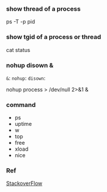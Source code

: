 
### show thread of a process
ps -T -p pid

### show tgid of a process or thread
cat status

### nohup disown &
`&`:
`nohup`:
`disown`:

nohup process > /dev/null 2>&1 &

### command
* ps
* uptime
* w
* top
* free
* xload
* nice


### Ref
[StackoverFlow](https://unix.stackexchange.com/questions/3886/difference-between-nohup-disown-and)